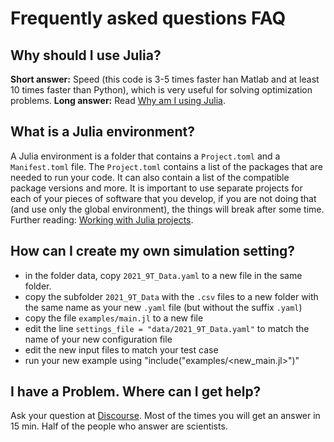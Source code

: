 # Frequently asked questions FAQ

## Why should I use Julia?

**Short answer:** Speed (this code is 3-5 times faster han Matlab and at least 10 times faster than Python), which is very useful for solving optimization problems.
**Long answer:** Read [Why am I using Julia](https://ufechner7.github.io/2022/08/13/why-julia.html).

## What is a Julia environment?
A Julia environment is a folder that contains a `Project.toml` and a `Manifest.toml` file.
The `Project.toml` contains a list of the packages that are needed to run your code. It can also contain a list of the compatible package versions and more. It is important to use separate projects for each of your pieces of software that you develop, if you are not doing that (and use only the global environment), the things will break after some time. Further reading: [Working with Julia projects](https://ufechner7.github.io/2022/08/16/julia-projects.html).

## How can I create my own simulation setting?
- in the folder data, copy `2021_9T_Data.yaml` to a new file in the same folder. 
- copy the subfolder `2021_9T_Data` with the `.csv` files to a new folder with the same name as your new `.yaml` file (but without the suffix `.yaml`)
- copy the file `examples/main.jl` to a new file
- edit the line `settings_file = "data/2021_9T_Data.yaml"` to match the name of your new configuration file
- edit the new input files to match your test case
- run your new example using "include("examples/<new_main.jl>")" 

## I have a Problem. Where can I get help?

Ask your question at [Discourse](https://discourse.julialang.org/). Most of the times you will get an answer in 15 min. Half of the people who answer are scientists.